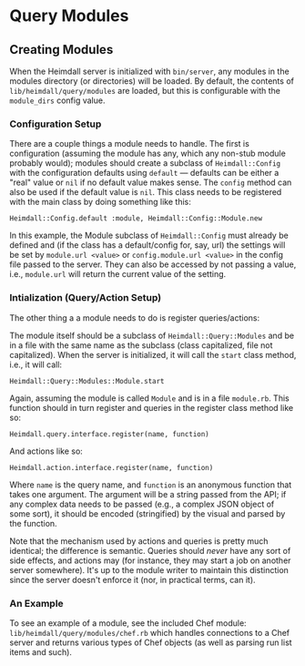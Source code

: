 # Query Modules

## Creating Modules

When the Heimdall server is initialized with `bin/server`, any modules in the
modules directory (or directories) will be loaded.  By default, the contents of
`lib/heimdall/query/modules` are loaded, but this is configurable with the
`module_dirs` config value.

### Configuration Setup

There are a couple things a module needs to handle.  The first is configuration
(assuming the module has any, which any non-stub module probably would); modules
should create a subclass of `Heimdall::Config` with the configuration defaults using
`default` &mdash; defaults can be either a "real" value or `nil` if no default value
makes sense. The `config` method can also be used if the default value is `nil`.  This
class needs to be registered with the main class by doing something like this:

```
Heimdall::Config.default :module, Heimdall::Config::Module.new
```

In this example, the Module subclass of `Heimdall::Config` must already be defined and
(if the class has a default/config for, say, url) the settings will be set by
`module.url <value>` or `config.module.url <value>` in the config file passed to the
server.  They can also be accessed by not passing a value, i.e., `module.url` will
return the current value of the setting.

### Intialization (Query/Action Setup)

The other thing a a module needs to do is register queries/actions:

The module itself should be a subclass of `Heimdall::Query::Modules` and be in a
file with the same name as the subclass (class capitalized, file not capitalized).
When the server is initialized, it will call the `start` class method, i.e., it
will call:

```
Heimdall::Query::Modules::Module.start
```

Again, assuming the module is called `Module` and is in a file `module.rb`.  This
function should in turn register and queries in the register class method like so:

```
Heimdall.query.interface.register(name, function)
```

And actions like so:

```
Heimdall.action.interface.register(name, function)
```

Where `name` is the query name, and `function` is an anonymous function that takes
one argument.  The argument will be a string passed from the API; if any complex
data needs to be passed (e.g., a complex JSON object of some sort), it should be
encoded (stringified) by the visual and parsed by the function.

Note that the mechanism used by actions and queries is pretty much identical; the
difference is semantic.  Queries should _never_ have any sort of side effects, and
actions may (for instance, they may start a job on another server somewhere).  It's
up to the module writer to maintain this distinction since the server doesn't
enforce it (nor, in practical terms, can it).

### An Example

To see an example of a module, see the included Chef module:
`lib/heimdall/query/modules/chef.rb` which handles connections to a Chef server
and returns various types of Chef objects (as well as parsing run list
items and such).
